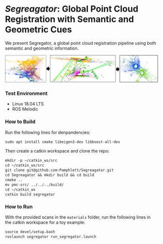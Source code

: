 # ***Segreagator***: Global Point Cloud Registration with Semantic and Geometric Cues

We present Segregator, a global point cloud registration pipeline using both semantic and geometric information.

![](assets/segregator_intro.png)

### Test Environment
* Linux 18.04 LTS
* ROS Melodic

### How to Build
Run the following lines for denpandencies:
```
sudo apt install cmake libeigen3-dev libboost-all-dev
```
Then create a catkin workspace and clone the repo:
```
mkdir -p ~/catkin_ws/src
cd ~/catkin_ws/src
git clone git@github.com:Pamphlett/Segreagator.git
cd Segreagator && mkdir build && cd build
cmake ..
mv pmc-src/ ../../../build/
cd ~/catkin_ws
catkin build segregator 
```

### How to Run
With the provided scans in the ```materials``` folder, run the following lines in the catkin workspace for a toy example:
```
source devel/setup.bash
roslaunch segregator run_segregator.launch
```